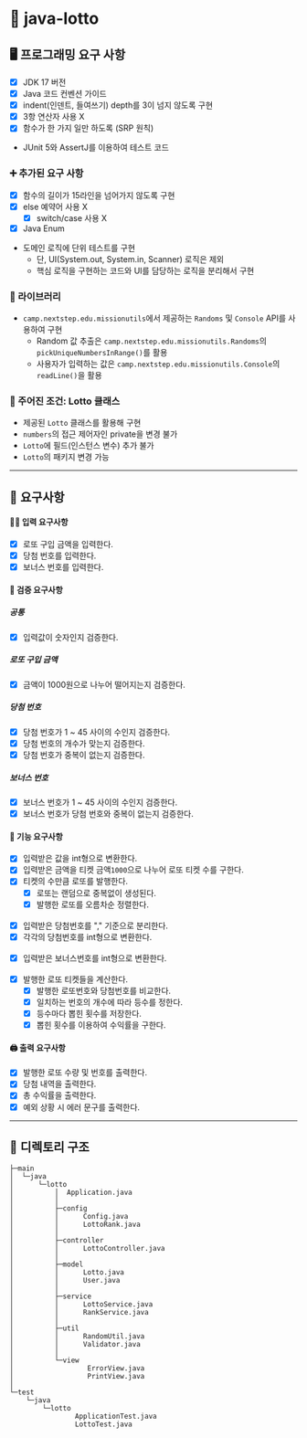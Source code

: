 # 🎲 java-lotto


## 🖥️ 프로그래밍 요구 사항

- [x] JDK 17 버전
- [x] Java 코드 컨벤션 가이드
- [x] indent(인덴트, 들여쓰기) depth를 3이 넘지 않도록 구현
- [x] 3항 연산자 사용 X
- [x] 함수가 한 가지 일만 하도록 (SRP 원칙)
- JUnit 5와 AssertJ를 이용하여 테스트 코드

### ➕ 추가된 요구 사항

- [x] 함수의 길이가 15라인을 넘어가지 않도록 구현
- [x] else 예약어 사용 X
    - [x] switch/case 사용 X
- [x] Java Enum
- 도메인 로직에 단위 테스트를 구현
    - 단, UI(System.out, System.in, Scanner) 로직은 제외
    - 핵심 로직을 구현하는 코드와 UI를 담당하는 로직을 분리해서 구현

### 📖 라이브러리

- `camp.nextstep.edu.missionutils`에서 제공하는 `Randoms` 및 `Console` API를 사용하여 구현
    - Random 값 추출은 `camp.nextstep.edu.missionutils.Randoms`의 `pickUniqueNumbersInRange()`를 활용
    - 사용자가 입력하는 값은 `camp.nextstep.edu.missionutils.Console`의 `readLine()`을 활용

### 📕 주어진 조건: Lotto 클래스

- 제공된 `Lotto` 클래스를 활용해 구현
- `numbers`의 접근 제어자인 private을 변경 불가
- `Lotto`에 필드(인스턴스 변수) 추가 불가
- `Lotto`의 패키지 변경 가능

---

## 🔘 요구사항

#### 👨🏻 입력 요구사항

- [x] 로또 구입 금액을 입력한다.
- [x] 당첨 번호를 입력한다.
- [x] 보너스 번호를 입력한다.

#### 🔎 검증 요구사항

##### 공통

- [x] 입력값이 숫자인지 검증한다.

##### 로또 구입 금액

- [x] 금액이 1000원으로 나누어 떨어지는지 검증한다.

##### 당첨 번호

- [x] 당첨 번호가 1 ~ 45 사이의 수인지 검증한다.
- [x] 당첨 번호의 개수가 맞는지 검증한다.
- [x] 당첨 번호가 중복이 없는지 검증한다.

##### 보너스 번호

- [x] 보너스 번호가 1 ~ 45 사이의 수인지 검증한다.
- [x] 보너스 번호가 당첨 번호와 중복이 없는지 검증한다.

#### 🚀 기능 요구사항
- [x] 입력받은 값을 int형으로 변환한다.
- [x] 입력받은 금액을 티켓 금액`1000`으로 나누어 로또 티켓 수를 구한다.
- [x] 티켓의 수만큼 로또를 발행한다.
  - [x] 로또는 랜덤으로 중복없이 생성된다.
  - [x] 발행한 로또를 오름차순 정렬한다.
<br><br>
- [x] 입력받은 당첨번호를 "," 기준으로 분리한다.
- [x] 각각의 당첨번호를 int형으로 변환한다.
  <br><br>
- [x] 입력받은 보너스번호를 int형으로 변환한다.
  <br><br>
- [x] 발행한 로또 티켓들을 계산한다.
  - [x] 발행한 로또번호와 당첨번호를 비교한다.
  - [x] 일치하는 번호의 개수에 따라 등수를 정한다.
  - [x] 등수마다 뽑힌 횟수를 저장한다.
  - [x] 뽑힌 횟수를 이용하여 수익률을 구한다.

#### 🖨️ 출력 요구사항

- [x] 발행한 로또 수량 및 번호를 출력한다.
- [x] 당첨 내역을 출력한다.
- [x] 총 수익률을 출력한다.
- [x] 예외 상황 시 에러 문구를 출력한다.

---

## 🌳 디렉토리 구조

```agsl
├─main
│  └─java
│      └─lotto
│          │  Application.java
│          │
│          ├─config
│          │      Config.java
│          │      LottoRank.java
│          │
│          ├─controller
│          │      LottoController.java
│          │
│          ├─model
│          │      Lotto.java
│          │      User.java
│          │
│          ├─service
│          │      LottoService.java
│          │      RankService.java
│          │
│          ├─util
│          │      RandomUtil.java
│          │      Validator.java
│          │
│          └─view
│                  ErrorView.java
│                  PrintView.java
│
└─test
    └─java
        └─lotto
                ApplicationTest.java
                LottoTest.java

```

